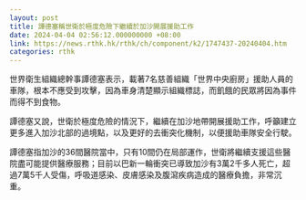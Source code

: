 ```yaml
---
layout: post
title: 譚德塞稱世衛於極度危險下繼續於加沙開展援助工作
date: 2024-04-04 02:56:12.000000000 +08:00
link: https://news.rthk.hk/rthk/ch/component/k2/1747437-20240404.htm
categories: rthk
---
```


世界衛生組織總幹事譚德塞表示，載著7名慈善組織「世界中央廚房」援助人員的車隊，根本不應受到攻擊，因為車身清楚顯示組織標誌，而飢餓的民眾將因為事件而得不到食物。

譚德塞又說，世衛於極度危險的情況下，繼續在加沙地帶開展援助工作，呼籲建立更多進入加沙北部的過境點，以及更好的去衝突化機制，以便援助車隊安全行駛。

譚德塞指加沙的36間醫院當中，只有10間仍在局部運作，世衛將繼續支援這些醫院盡可能提供醫療服務；目前以巴新一輪衝突已導致加沙有3萬2千多人死亡，超過7萬5千人受傷，呼吸道感染、皮膚感染及腹瀉疾病造成的醫療負擔，非常沉重。
